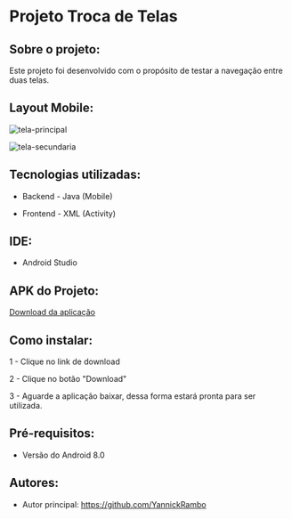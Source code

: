 # Projeto Troca de Telas

## Sobre o projeto:

Este projeto foi desenvolvido com o propósito de testar a navegação entre duas telas.

## Layout Mobile:

![tela-principal](https://github.com/YannickRambo/TrocaDeTelas/assets/103066296/7aec09de-655b-4af2-9f37-57913c69d3f2)

![tela-secundaria](https://github.com/YannickRambo/TrocaDeTelas/assets/103066296/638fea6f-1dff-48f2-b521-c142266fc37b)



## Tecnologias utilizadas:

- Backend - Java (Mobile)

- Frontend - XML (Activity)

## IDE:  

- Android Studio

## APK do Projeto:

<a href="https://drive.google.com/file/d/1p16zfkssPWV80TAw6tjM0wjGjI2VCcHa/view?usp=sharing">Download da aplicação </a>

## Como instalar:

1 - Clique no link de download

2 - Clique no botão "Download"

3 - Aguarde a aplicação baixar, dessa forma estará pronta para ser utilizada.

## Pré-requisitos:

- Versão do Android 8.0

## Autores: 
 
- Autor principal: https://github.com/YannickRambo



